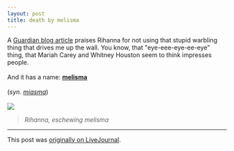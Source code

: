 ```yaml
---
layout: post
title: death by melisma
---
```


<div class="entry-item s2-entrytext">A <a href="http://blogs.guardian.co.uk/music/2007/07/why_i_still_love_rihannas_umbr.html" rel="nofollow">Guardian blog article</a> praises Rihanna for not using that stupid warbling thing that drives me up the wall. You know, that "eye-eee-eye-ee-eye" thing, that Mariah Carey and Whitney Houston seem to think impresses people.<br/><br/>And it has a name: <a href="http://www.npr.org/templates/story/story.php?storyId=6791133" rel="nofollow"><b>melisma</b></a><br/><br/>(<i>syn. <a href="http://www.google.co.uk/search?hl=en&amp;q=define%3Amiasma&amp;btnG=Google+Search&amp;meta=" rel="nofollow">miasma</a></i>)<br/><br/><img src="http://image.guardian.co.uk/sys-images/Arts/Arts_/Pictures/2007/07/13/rihanna460.jpg"/><br/><blockquote><i>Rihanna, eschewing melisma</i></blockquote></div><p><hr></p><p>This post was <a href="http://ferkeltongs.livejournal.com/5710.html">originally on LiveJournal</a>.</p>